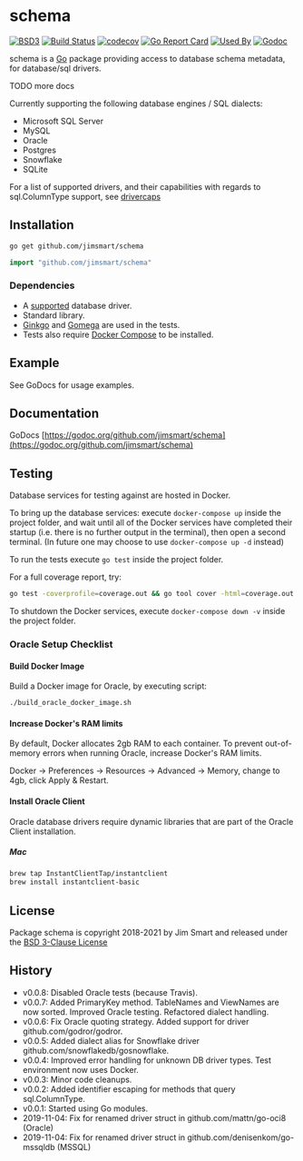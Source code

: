 # schema

[![BSD3](https://img.shields.io/badge/license-BSD3-blue.svg?style=flat)](LICENSE.md)
[![Build Status](https://img.shields.io/travis/jimsmart/schema/master.svg?style=flat)](https://travis-ci.org/jimsmart/schema)
[![codecov](https://codecov.io/gh/jimsmart/schema/branch/master/graph/badge.svg)](https://codecov.io/gh/jimsmart/schema)
[![Go Report Card](https://goreportcard.com/badge/github.com/jimsmart/schema)](https://goreportcard.com/report/github.com/jimsmart/schema)
[![Used By](https://img.shields.io/sourcegraph/rrc/github.com/jimsmart/schema.svg)](https://sourcegraph.com/github.com/jimsmart/schema)
[![Godoc](https://img.shields.io/badge/godoc-reference-blue.svg?style=flat)](https://godoc.org/github.com/jimsmart/schema)

schema is a [Go](https://golang.org) package providing access to database schema metadata, for database/sql drivers.

TODO more docs

Currently supporting the following database engines / SQL dialects:

- Microsoft SQL Server
- MySQL
- Oracle
- Postgres
- Snowflake
- SQLite

For a list of supported drivers, and their capabilities with regards to sql.ColumnType support, see [drivercaps](https://github.com/jimsmart/drivercaps)

## Installation

```bash
go get github.com/jimsmart/schema
```

```go
import "github.com/jimsmart/schema"
```

### Dependencies

- A [supported](https://github.com/jimsmart/drivercaps) database driver.
- Standard library.
- [Ginkgo](https://onsi.github.io/ginkgo/) and [Gomega](https://onsi.github.io/gomega/) are used in the tests.
- Tests also require [Docker Compose](https://docs.docker.com/compose/install/) to be installed.

## Example

See GoDocs for usage examples.

## Documentation

GoDocs [https://godoc.org/github.com/jimsmart/schema](https://godoc.org/github.com/jimsmart/schema)

## Testing

Database services for testing against are hosted in Docker.

To bring up the database services: execute `docker-compose up` inside the project folder, and wait until all of the Docker services have completed their startup (i.e. there is no further output in the terminal), then open a second terminal. (In future one may choose to use `docker-compose up -d` instead)

To run the tests execute `go test` inside the project folder.

For a full coverage report, try:

```bash
go test -coverprofile=coverage.out && go tool cover -html=coverage.out
```

To shutdown the Docker services, execute `docker-compose down -v` inside the project folder.

### Oracle Setup Checklist

#### Build Docker Image

Build a Docker image for Oracle, by executing script:

```bash
./build_oracle_docker_image.sh
```

#### Increase Docker's RAM limits

By default, Docker allocates 2gb RAM to each container. To prevent out-of-memory errors when running Oracle, increase Docker's RAM limits.

Docker -> Preferences -> Resources -> Advanced -> Memory, change to 4gb, click Apply & Restart.

#### Install Oracle Client

Oracle database drivers require dynamic libraries that are part of the Oracle Client installation.

##### Mac

```bash
brew tap InstantClientTap/instantclient
brew install instantclient-basic
```

## License

Package schema is copyright 2018-2021 by Jim Smart and released under the [BSD 3-Clause License](LICENSE.md)

## History

- v0.0.8: Disabled Oracle tests (because Travis).
- v0.0.7: Added PrimaryKey method. TableNames and ViewNames are now sorted. Improved Oracle testing. Refactored dialect handling.
- v0.0.6: Fix Oracle quoting strategy. Added support for driver github.com/godror/godror.
- v0.0.5: Added dialect alias for Snowflake driver github.com/snowflakedb/gosnowflake.
- v0.0.4: Improved error handling for unknown DB driver types. Test environment now uses Docker.
- v0.0.3: Minor code cleanups.
- v0.0.2: Added identifier escaping for methods that query sql.ColumnType.
- v0.0.1: Started using Go modules.
- 2019-11-04: Fix for renamed driver struct in github.com/mattn/go-oci8 (Oracle)
- 2019-11-04: Fix for renamed driver struct in github.com/denisenkom/go-mssqldb (MSSQL)
